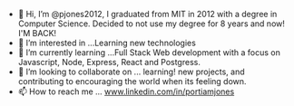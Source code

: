 - 👋 Hi, I’m @pjones2012, I graduated from MIT in 2012 with a degree in Computer Science. Decided to not use my degree for 8 years and now! I'M BACK!
- 👀 I’m interested in ...Learning new technologies
- 🌱 I’m currently learning ...Full Stack Web development with a focus on Javascript, Node, Express, React and Postgress. 
- 💞️ I’m looking to collaborate on ... learning! new projects, and contributing to encouraging the world when its feeling down. 
- 📫 How to reach me ... www.linkedin.com/in/portiamjones

<!---
pjones2012/pjones2012 is a ✨ special ✨ repository because its `README.md` (this file) appears on your GitHub profile.
You can click the Preview link to take a look at your changes.
--->
